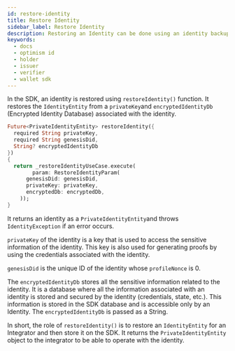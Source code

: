 ```yaml
---
id: restore-identity
title: Restore Identity
sidebar_label: Restore Identity
description: Restoring an Identity can be done using an identity backup and the secret used to create the identity.
keywords:
  - docs
  - optimism id
  - holder
  - issuer
  - verifier
  - wallet sdk
---
```


In the SDK, an identity is restored using `restoreIdentity()` function. It restores the `IdentityEntity` from a `privateKey`and `encryptedIdentityDb` (Encrypted Identity Database) associated with the identity.

```dart
Future<PrivateIdentityEntity> restoreIdentity({
  required String privateKey,
  required String genesisDid,
  String? encryptedIdentityDb
})
{
  return _restoreIdentityUseCase.execute(
        param: RestoreIdentityParam(
      genesisDid: genesisDid,
      privateKey: privateKey,
      encryptedDb: encryptedDb,
    ));
}
```

It returns an identity as a `PrivateIdentityEntity`and throws `IdentityException` if an error occurs.

`privateKey` of the identity is a key that is used to access the sensitive information of the identity. This key is also used for generating proofs by using the credentials associated with the identity.

`genesisDid` is the unique ID of the identity whose `profileNonce` is 0.

The `encryptedIdentityDb` stores all the sensitive information related to the identity. It is a database where all the information associated with an identity is stored and secured by the identity (credentials, state, etc.). This information is stored in the SDK database and is accessible only by an Identity. The `encryptedIdentityDb` is passed as a String.

In short, the role of `restoreIdentity()` is to restore an `IdentityEntity` for an Integrator and then store it on the SDK. It returns the `PrivateIdentityEntity` object to the integrator to be able to operate with the identity.
